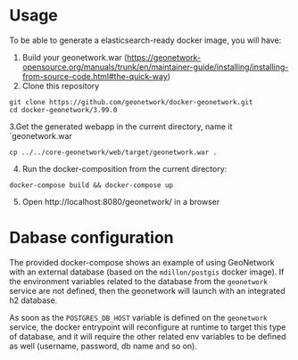 # Usage

To be able to generate a elasticsearch-ready docker image, you will have:

1. Build your geonetwork.war (https://geonetwork-opensource.org/manuals/trunk/en/maintainer-guide/installing/installing-from-source-code.html#the-quick-way)
2. Clone this repository

```shell
git clone https://github.com/geonetwork/docker-geonetwork.git
cd docker-geonetwork/3.99.0
```

3.Get the generated webapp in the current directory, name it `geonetwork.war
```shell
cp ../../core-geonetwork/web/target/geonetwork.war .
```

4. Run the docker-composition from the current directory:

```shell
docker-compose build && docker-compose up
```

5. Open http://localhost:8080/geonetwork/ in a browser

# Dabase configuration

The provided docker-compose shows an example of using GeoNetwork with an
external database (based on the `mdillon/postgis` docker image). If the
environment variables related to the database from the `geonetwork` service are
not defined, then the geonetwork will launch with an integrated h2 database.

As soon as the `POSTGRES_DB_HOST` variable is defined on the `geonetwork`
service, the docker entrypoint will reconfigure at runtime to target this type
of database, and it will require the other related env variables to be defined
as well (username, password, db name and so on).


